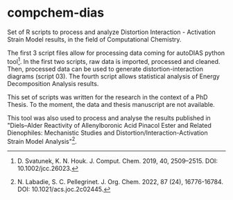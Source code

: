 # compchem-dias
Set of R scripts to process and analyze Distortion Interaction - Activation Strain Model results, in the field of Computational Chemistry.

The first 3 script files allow for processing data coming for autoDIAS python tool[^1]. In the first two scripts, raw data is imported, processed and cleaned. Then, processed data can be used to generate distortion-interaction diagrams (script 03). The fourth script allows statistical analysis of Energy Decomposition Analysis results. 

This set of scripts was written for the research in the context of a PhD Thesis. To the moment, the data and thesis manuscript are not available. 

This tool was also used to process and analyse the results published in "Diels–Alder Reactivity of Allenylboronic Acid Pinacol Ester and Related Dienophiles: Mechanistic Studies and Distortion/Interaction-Activation Strain Model Analysis"[^2].

[^1]: D. Svatunek, K. N. Houk. J. Comput. Chem. 2019, 40, 2509–2515. DOI: 10.1002/jcc.26023.
[^2]: N. Labadie, S. C. Pellegrinet. J. Org. Chem. 2022, 87 (24), 16776-16784. DOI: 10.1021/acs.joc.2c02445.
